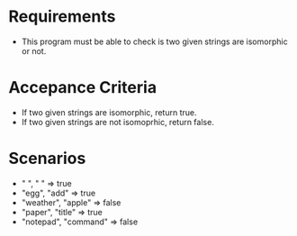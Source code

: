# Requirements
 
- This program must be able to check is two given strings are isomorphic or not.
 
# Accepance Criteria

- If two given strings are isomorphic, return true.
- If two given strings are not isomoprhic, return false.

# Scenarios

- " ", " " => true
- "egg", "add" => true
- "weather", "apple" => false
- "paper", "title" => true
- "notepad", "command" => false